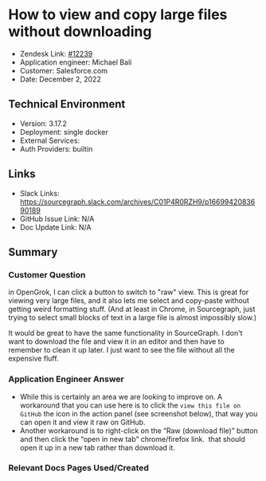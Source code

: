 
# How to view and copy large files without downloading <!-- Ticket Title  Hint: include keywords to make it searchable -->

- Zendesk Link: [#12239](https://sourcegraph.zendesk.com/agent/tickets/12239)
- Application engineer: Michael Bali
- Customer: Salesforce.com <!-- Redact if this contains personally identifying information -->
- Date: December 2, 2022

<!-- Data populated from integration, speak to Ben Gordon or Michael Bali if not working -->
<!-- During Internal team trial, fill missing data manually (we are waiting for all data to sync) -->

## Technical Environment
- Version: 3.17.2​
- Deployment: single docker
- External Services:
- Auth Providers: builtin


## Links
<!-- Data for application engineer manual entry -->
- Slack Links: https://sourcegraph.slack.com/archives/C01P4R0RZH9/p1669942083690189
- GitHub Issue Link: N/A
- Doc Update Link: N/A

## Summary
### Customer Question
in OpenGrok, I can click a button to switch to "raw" view. This is great for viewing very large files, and it also lets me select and copy-paste without getting weird formatting stuff. (And at least in Chrome, in Sourcegraph, just trying to select small blocks of text in a large file is almost impossibly slow.)

It would be great to have the same functionality in SourceGraph. I don't want to download the file and view it in an editor and then have to remember to clean it up later. I just want to see the file without all the expensive fluff.

### Application Engineer Answer

- While this is certainly an area we are looking to improve on. A workaround that you can use here is to click the `view this file on GitHub` the icon in the action panel (see screenshot below), that way you can open it and view it raw on GitHub.
- Another workaround is to right-click on the “Raw (download file)” button and then click the “open in new tab” chrome/firefox link.  that should open it up in a new tab rather than download it.

### Relevant Docs Pages Used/Created

<!-- Once complete, upload a copy to https://github.com/sourcegraph/support-tools-internal/tree/main/resolved-tickets as a .md file -->
<!-- Name the file 12239.md -->
